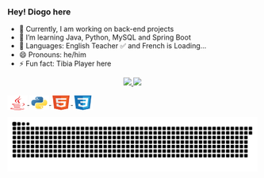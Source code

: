 ### Hey! Diogo here 

- 🔭 Currently, I am working on back-end projects
- 🌱 I’m learning Java, Python, MySQL and Spring Boot
- 💬 Languages: English Teacher ✅ and French is Loading...
- 😄 Pronouns: he/him
- ⚡ Fun fact: Tibia Player here

<div align="center">
  <a href="https://github.com/crizostomo">
  <img height="145em" src="https://github-readme-stats.vercel.app/api?username=crizostomo&show_icons=true&theme=dark&include_all_commits=true&count_private=true"/>
  <img height="145em" src="https://github-readme-stats.vercel.app/api/top-langs/?username=crizostomo&layout=compact&langs_count=7&theme=dark"/>
</div>
  
<div style="display: inline_block"><br>
  <img align="center" alt="Rafa-Js" height="30" width="40" src="https://raw.githubusercontent.com/devicons/devicon/master/icons/java/java-plain.svg">
  <img align="center" alt="Rafa-Python" height="30" width="40" src="https://raw.githubusercontent.com/devicons/devicon/master/icons/python/python-original.svg">
  <img align="center" alt="Rafa-HTML" height="30" width="40" src="https://raw.githubusercontent.com/devicons/devicon/master/icons/html5/html5-original.svg">
  <img align="center" alt="Rafa-CSS" height="30" width="40" src="https://raw.githubusercontent.com/devicons/devicon/master/icons/css3/css3-original.svg">

  
![Snake animation](https://github.com/crizostomo/crizostomo/blob/output/github-contribution-grid-snake.svg)

 
